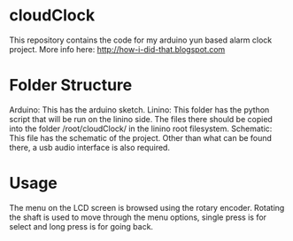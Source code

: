 cloudClock
==========
This repository contains the code for my arduino yun based alarm clock project. More info here: http://how-i-did-that.blogspot.com



Folder Structure
================

Arduino: This has the arduino sketch.
Linino: This folder has the python script that will be run on the linino side. The files there should be copied into the folder /root/cloudClock/ in the linino root filesystem.
Schematic: This file has the schematic of the project. Other than what can be found there, a usb audio interface is also required.



Usage
=====

The menu on the LCD screen is browsed using the rotary encoder. Rotating the shaft is used to move through the menu options, single press is for select and long press is for going back.

